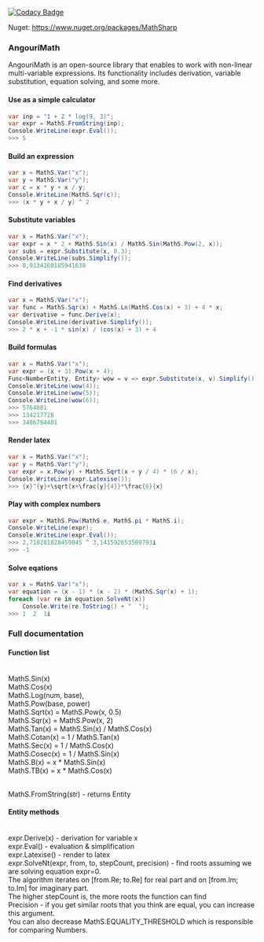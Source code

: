 [![Codacy Badge](https://api.codacy.com/project/badge/Grade/1e172cdf699645b59567032dd1ae5cab)](https://www.codacy.com/manual/Angourisoft/MathS?utm_source=github.com&amp;utm_medium=referral&amp;utm_content=Angourisoft/MathS&amp;utm_campaign=Badge_Grade)

Nuget: https://www.nuget.org/packages/MathSharp

### AngouriMath
AngouriMath is an open-source library that enables to work with non-linear multi-variable expressions. Its functionality includes derivation, variable substitution, equation solving, and some more.

#### Use as a simple calculator
```cs
var inp = "1 + 2 * log(9, 3)";
var expr = MathS.FromString(inp);
Console.WriteLine(expr.Eval());
>>> 5
```

#### Build an expression
```cs
var x = MathS.Var("x");
var y = MathS.Var("y");
var c = x * y + x / y;
Console.WriteLine(MathS.Sqr(c));
>>> (x * y + x / y) ^ 2
```

#### Substitute variables
```cs
var x = MathS.Var("x");
var expr = x * 2 + MathS.Sin(x) / MathS.Sin(MathS.Pow(2, x));
var subs = expr.Substitute(x, 0.3);
Console.WriteLine(subs.Simplify());
>>> 0,9134260185941638
```

#### Find derivatives
```cs
var x = MathS.Var("x");
var func = MathS.Sqr(x) + MathS.Ln(MathS.Cos(x) + 3) + 4 * x;
var derivative = func.Derive(x);
Console.WriteLine(derivative.Simplify());
>>> 2 * x + -1 * sin(x) / (cos(x) + 3) + 4
```

#### Build formulas
```cs
var x = MathS.Var("x");
var expr = (x + 3).Pow(x + 4);
Func<NumberEntity, Entity> wow = v => expr.Substitute(x, v).Simplify();
Console.WriteLine(wow(4));
Console.WriteLine(wow(5));
Console.WriteLine(wow(6));
>>> 5764801
>>> 134217728
>>> 3486784401
```

#### Render latex
```cs
var x = MathS.Var("x");
var y = MathS.Var("y");
var expr = x.Pow(y) + MathS.Sqrt(x + y / 4) * (6 / x);
Console.WriteLine(expr.Latexise());
>>> {x}^{y}+\sqrt{x+\frac{y}{4}}*\frac{6}{x}
```

#### Play with complex numbers
```cs
var expr = MathS.Pow(MathS.e, MathS.pi * MathS.i);
Console.WriteLine(expr);
Console.WriteLine(expr.Eval());
>>> 2,718281828459045 ^ 3,141592653589793i
>>> -1
```

#### Solve eqations
```cs
var x = MathS.Var("x");
var equation = (x - 1) * (x - 2) * (MathS.Sqr(x) + 1);
foreach (var re in equation.SolveNt(x))
    Console.Write(re.ToString() + "  ");
>>> 1  2  1i
```

### Full documentation

#### Function list
<br>MathS.Sin(x)
<br>MathS.Cos(x)
<br>MathS.Log(num, base), 
<br>MathS.Pow(base, power)
<br>MathS.Sqrt(x) = MathS.Pow(x, 0.5)
<br>MathS.Sqr(x) = MathS.Pow(x, 2)
<br>MathS.Tan(x) = MathS.Sin(x) / MathS.Cos(x)
<br>MathS.Cotan(x) = 1 / MathS.Tan(x)
<br>MathS.Sec(x) = 1 / MathS.Cos(x)
<br>MathS.Cosec(x) = 1 / MathS.Sin(x)
<br>MathS.B(x) = x * MathS.Sin(x)
<br>MathS.TB(x) = x * MathS.Cos(x)

<br>MathS.FromString(str) - returns Entity

#### Entity methods
<br>expr.Derive(x) - derivation for variable x
<br>expr.Eval() - evaluation & simplification
<br>expr.Latexise() - render to latex
<br>expr.SolveNt(expr, from, to, stepCount, precision) - find roots assuming we are solving equation expr=0.
<br>The algorithm iterates on [from.Re; to.Re] for real part and on [from.Im; to.Im] for imaginary part.
<br>The higher stepCount is, the more roots the function can find
<br>Precision - if you get similar roots that you think are equal, you can increase this argument.
<br>You can also decrease MathS.EQUALITY_THRESHOLD which is responsible for comparing Numbers.